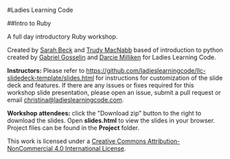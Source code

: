 #Ladies Learning Code

##Intro to Ruby

A full day introductory Ruby workshop.

Created by [Sarah Beck](https://twitter.com/essefbeck) and [Trudy MacNabb]() based of introduction to python created by [Gabriel Gosselin](https://twitter.com/fggosselin) and [Darcie Milliken](https://twitter.com/derushie) for Ladies Learning Code.

**Instructors:** Please refer to https://github.com/ladieslearningcode/llc-slidedeck-template/slides.html for instructions for customization of the slide deck and features. If there are any issues or fixes required for this workshop slide presentation, please open an issue, submit a pull request or email [christina@ladieslearningcode.com](mailto:christina@ladieslearningcode.com).

**Workshop attendees:** click the "Download zip" button to the right to download the slides. Open **slides.html** to view the slides in your browser. Project files can be found in the **Project** folder.

This work is licensed under a <a rel="license" href="http://creativecommons.org/licenses/by-nc/4.0/">Creative Commons Attribution-NonCommercial 4.0 International License</a>.
